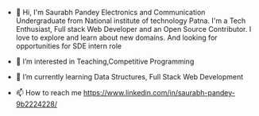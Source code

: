 - 👋 Hi, I'm Saurabh Pandey Electronics and Communication  Undergraduate from National institute of technology Patna. I'm a Tech Enthusiast, Full stack Web Developer and an Open Source Contributor. I love to explore and learn about new domains. And looking for opportunities for SDE intern role
- 👀 I’m interested in Teaching,Competitive Programming
- 🌱 I’m currently learning Data Structures, Full Stack Web Development

- 📫 How to reach me https://www.linkedin.com/in/saurabh-pandey-9b2224228/

<!---
Saurabh2862/Saurabh2862 is a ✨ special ✨ repository because its `README.md` (this file) appears on your GitHub profile.
You can click the Preview link to take a look at your changes.
--->
